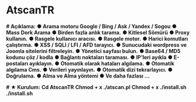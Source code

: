 # AtscanTR

**# Açıklama:**
**● Arama motoru Google / Bing / Ask / Yandex / Sogou**
**● Mass Dork Arama**
**● Birden fazla anlık tarama.**
**● Kitlesel Sömürü**
**● Proxy kullanın.**
**● Rasgele kullanıcı aracısı.**
**● Rasgele motor.**
**● Harici komutları çalıştırma.**
**● XSS / SQLI / LFI / AFD tarayıcı.**
**● Sunucudaki wordpress ve Joomla sitelerini filtreleyin.**
**● Yönetici sayfası bulun.**
**● Base64 / MD5 kodunu çöz / kodla**
**● Bağlantı noktaları taraması.**
**● IP'leri ayıkla**
**● E-postaları ayıklayın.**
**● Otomatik olarak hataları algılama.**
**● Otomatik algılama Cms.**
**● Verileri yayınlayın.**
**● Otomatik dizi tekrarlayıcı.**
**● Doğrulama.**
**● Alma ve Alma yöntemi**
**● Ve daha fazlası ...**

**# ★ Kurulum:**
**Cd AtscanTR**
**Chmod + x ./atscan.pl**
**Chmod + x ./install.sh**
**./install.sh**
